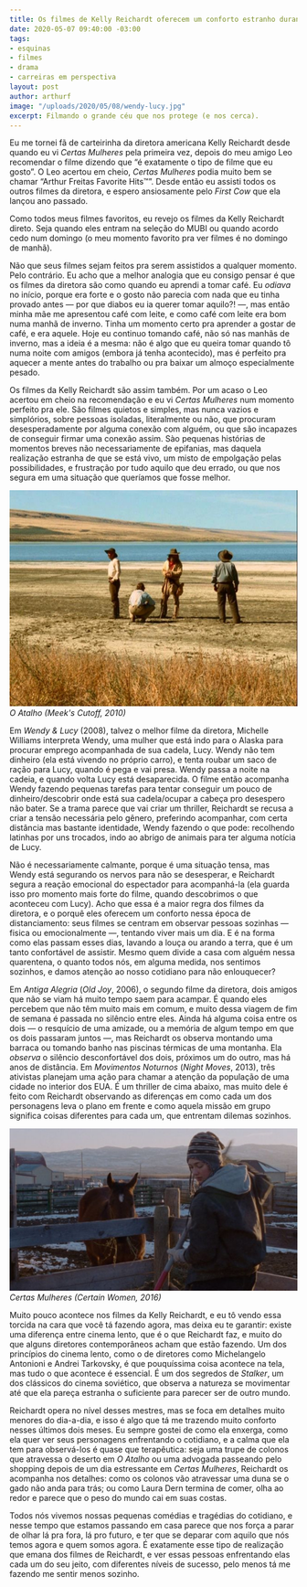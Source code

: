 ```yaml
---
title: Os filmes de Kelly Reichardt oferecem um conforto estranho durante a quarentena
date: 2020-05-07 09:40:00 -03:00
tags:
- esquinas
- filmes
- drama
- carreiras em perspectiva
layout: post
author: arthurf
image: "/uploads/2020/05/08/wendy-lucy.jpg"
excerpt: Filmando o grande céu que nos protege (e nos cerca).
---
```


Eu me tornei fã de carteirinha da diretora americana Kelly Reichardt desde quando eu vi _Certas Mulheres_ pela primeira vez, depois do meu amigo Leo recomendar o filme dizendo que “é exatamente o tipo de filme que eu gosto”. O Leo acertou em cheio, _Certas Mulheres_ podia muito bem se chamar “Arthur Freitas Favorite Hits™”. Desde então eu assisti todos os outros filmes da diretora, e espero ansiosamente pelo _First Cow_ que ela lançou ano passado.

Como todos meus filmes favoritos, eu revejo os filmes da Kelly Reichardt direto. Seja quando eles entram na seleção do MUBI ou quando acordo cedo num domingo (o meu momento favorito pra ver filmes é no domingo de manhã).

Não que seus filmes sejam feitos pra serem assistidos a qualquer momento. Pelo contrário. Eu acho que a melhor analogia que eu consigo pensar é que os filmes da diretora são como quando eu aprendi a tomar café. Eu _odiava_ no início, porque era forte e o gosto não parecia com nada que eu tinha provado antes — por que diabos eu ia querer tomar aquilo?! —, mas então minha mãe me apresentou café com leite, e como café com leite era bom numa manhã de inverno. Tinha um momento certo pra aprender a gostar de café, e era aquele. Hoje eu continuo tomando café, não só nas manhãs de inverno, mas a ideia é a mesma: não é algo que eu queira tomar quando tô numa noite com amigos (embora já tenha acontecido), mas é perfeito pra aquecer a mente antes do trabalho ou pra baixar um almoço especialmente pesado.

Os filmes da Kelly Reichardt são assim também. Por um acaso o Leo acertou em cheio na recomendação e eu vi _Certas Mulheres_ num momento perfeito pra ele. São filmes quietos e simples, mas nunca vazios e simplórios, sobre pessoas isoladas, literalmente ou não, que procuram desesperadamente por alguma conexão com alguém, ou que são incapazes de conseguir firmar uma conexão assim. Sào pequenas histórias de momentos breves não necessariamente de epifanias, mas daquela realização estranha de que se está vivo, um misto de empolgação pelas possibilidades, e frustração por tudo aquilo que deu errado, ou que nos segura em uma situação que queríamos que fosse melhor.

![Três homens no meio do deserto](/uploads/2020/05/08/meeks-cutoff.jpg)
_O Atalho (Meek's Cutoff, 2010)_

Em _Wendy & Lucy_ (2008), talvez o melhor filme da diretora, Michelle Williams interpreta Wendy, uma mulher que está indo para o Alaska para procurar emprego acompanhada de sua cadela, Lucy. Wendy não tem dinheiro (ela está vivendo no próprio carro), e tenta roubar um saco de ração para Lucy, quando é pega e vai presa. Wendy passa a noite na cadeia, e quando volta Lucy está desaparecida. O filme então acompanha Wendy fazendo pequenas tarefas para tentar conseguir um pouco de dinheiro/descobrir onde está sua cadela/ocupar a cabeça pro desespero não bater. Se a trama parece que vai criar um thriller, Reichardt se recusa a criar a tensão necessária pelo gênero, preferindo acompanhar, com certa distância mas bastante identidade, Wendy fazendo o que pode: recolhendo latinhas por uns trocados, indo ao abrigo de animais para ter alguma notícia de Lucy.

Não é necessariamente calmante, porque é uma situação tensa, mas Wendy está segurando os nervos para não se desesperar, e Reichardt segura a reação emocional do espectador para acompanhá-la (ela guarda isso pro momento mais forte do filme, quando descobrimos o que aconteceu com Lucy). Acho que essa é a maior regra dos filmes da diretora, e o porquê eles oferecem um conforto nessa época de distanciamento: seus filmes se centram em observar pessoas sozinhas — fisica ou emocionalmente —, tentando viver mais um dia. E é na forma como elas passam esses dias, lavando a louça ou arando a terra, que é um tanto confortável de assistir. Mesmo quem divide a casa com alguém nessa quarentena, o quanto todos nós, em alguma medida, nos sentimos sozinhos, e damos atenção ao nosso cotidiano para não enlouquecer?

Em _Antiga Alegria_ (_Old Joy_, 2006), o segundo filme da diretora, dois amigos que não se viam há muito tempo saem para acampar. É quando eles percebem que não têm muito mais em comum, e muito dessa viagem de fim de semana é passada no silêncio entre eles. Ainda há alguma coisa entre os dois — o resquício de uma amizade, ou a memória de algum tempo em que os dois passaram juntos —, mas Reichardt os observa montando uma barraca ou tomando banho nas piscinas térmicas de uma montanha. Ela _observa_ o silêncio desconfortável dos dois, próximos um do outro, mas há anos de distância. Em _Movimentos Noturnos_ (_Night Moves_, 2013), três ativistas planejam uma ação para chamar a atenção da população de uma cidade no interior dos EUA. É um thriller de cima abaixo, mas muito dele é feito com Reichardt observando as diferenças em como cada um dos personagens leva o plano em frente e como aquela missão em grupo significa coisas diferentes para cada um, que entrentam dilemas sozinhos.

![Uma mulher cuida de um cavalo cercado.](/uploads/2020/05/08/certas-mulheres.jpg)
_Certas Mulheres (Certain Women, 2016)_

Muito pouco acontece nos filmes da Kelly Reichardt, e eu tô vendo essa torcida na cara que você tá fazendo agora, mas deixa eu te garantir: existe uma diferença entre cinema lento, que é o que Reichardt faz, e muito do que alguns diretores contemporâneos acham que estão fazendo. Um dos princípios do cinema lento, como o de diretores como Michelangelo Antonioni e Andrei Tarkovsky, é que pouquíssima coisa acontece na tela, mas tudo o que acontece é essencial. É um dos segredos de _Stalker_, um dos clássicos do cinema soviético, que observa a natureza se movimentar até que ela pareça estranha o suficiente para parecer ser de outro mundo.

Reichardt opera no nível desses mestres, mas se foca em detalhes muito menores do dia-a-dia, e isso é algo que tá me trazendo muito conforto nesses últimos dois meses. Eu sempre gostei de como ela enxerga, como ela quer ver seus personagens enfrentando o cotidiano, e a calma que ela tem para observá-los é quase que terapêutica: seja uma trupe de colonos que atravessa o deserto em _O Atalho_ ou uma advogada passeando pelo shopping depois de um dia estressante em _Certas Mulheres_, Reichardt os acompanha nos detalhes: como os colonos vão atravessar uma duna se o gado não anda para trás; ou como Laura Dern termina de comer, olha ao redor e parece que o peso do mundo cai em suas costas.

Todos nós vivemos nossas pequenas comédias e tragédias do cotidiano, e nesse tempo que estamos passando em casa parece que nos força a parar de olhar lá pra fora, lá pro futuro, e ter que se deparar com aquilo que nós temos agora e quem somos agora. É exatamente esse tipo de realização que emana dos filmes de Reichardt, e ver essas pessoas enfrentando elas cada um do seu jeito, com diferentes níveis de sucesso, pelo menos tá me fazendo me sentir menos sozinho.
